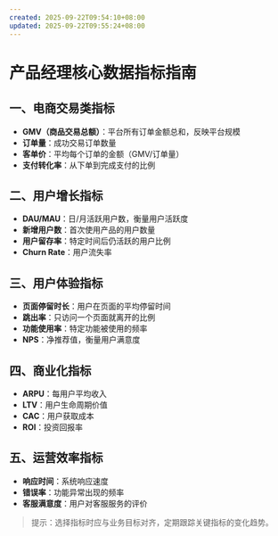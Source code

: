 ```yaml
---
created: 2025-09-22T09:54:10+08:00
updated: 2025-09-22T09:55:24+08:00
---
```


# 产品经理核心数据指标指南

## 一、电商交易类指标
- **GMV（商品交易总额）**：平台所有订单金额总和，反映平台规模
- **订单量**：成功交易订单数量
- **客单价**：平均每个订单的金额（GMV/订单量）
- **支付转化率**：从下单到完成支付的比例

## 二、用户增长指标
- **DAU/MAU**：日/月活跃用户数，衡量用户活跃度
- **新增用户数**：首次使用产品的用户数量
- **用户留存率**：特定时间后仍活跃的用户比例
- **Churn Rate**：用户流失率

## 三、用户体验指标
- **页面停留时长**：用户在页面的平均停留时间
- **跳出率**：只访问一个页面就离开的比例
- **功能使用率**：特定功能被使用的频率
- **NPS**：净推荐值，衡量用户满意度

## 四、商业化指标
- **ARPU**：每用户平均收入
- **LTV**：用户生命周期价值
- **CAC**：用户获取成本
- **ROI**：投资回报率

## 五、运营效率指标
- **响应时间**：系统响应速度
- **错误率**：功能异常出现的频率
- **客服满意度**：用户对客服服务的评价

> 提示：选择指标时应与业务目标对齐，定期跟踪关键指标的变化趋势。